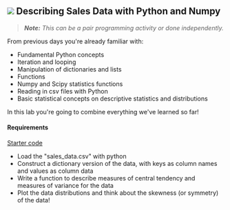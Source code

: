 ## ![](https://ga-dash.s3.amazonaws.com/production/assets/logo-9f88ae6c9c3871690e33280fcf557f33.png) Describing Sales Data with Python and Numpy


> ***Note:*** _This can be a pair programming activity or done independently._

From previous days you're already familiar with:

- Fundamental Python concepts
- Iteration and looping
- Manipulation of dictionaries and lists
- Functions
- Numpy and Scipy statistics functions
- Reading in csv files with Python
- Basic statistical concepts on descriptive statistics and distributions

In this lab you're going to combine everything we've learned so far!

#### Requirements

[Starter code]('./describe-sales-data.ipynb')

- Load the "sales_data.csv" with python
- Construct a dictionary version of the data, with keys as column names and values as column data
- Write a function to describe measures of central tendency and measures of variance for the data
- Plot the data distributions and think about the skewness (or symmetry) of the data!
